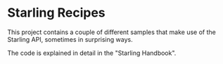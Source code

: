 # Starling Recipes

This project contains a couple of different samples that make use of the Starling API, sometimes in surprising ways.

The code is explained in detail in the "Starling Handbook".